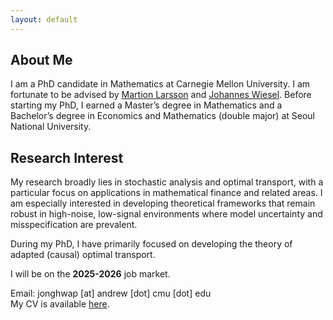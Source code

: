 ```yaml
---
layout: default
---
```


## About Me

I am a PhD candidate in Mathematics at Carnegie Mellon University. I am fortunate to be advised by [Martion Larsson](https://sites.google.com/view/martin-larsson) and [Johannes Wiesel](https://sites.google.com/view/johannes-wiesel). Before starting my PhD, I earned a Master’s degree in Mathematics and a Bachelor’s degree in Economics and Mathematics (double major) at Seoul National University.

## Research Interest

My research broadly lies in stochastic analysis and optimal transport, with a particular focus on applications in mathematical finance and related areas. I am especially interested in developing theoretical frameworks that remain robust in high-noise, low-signal environments where model uncertainty and misspecification are prevalent. 

During my PhD, I have primarily focused on developing the theory of adapted (causal) optimal transport. 

I will be on the **2025-2026** job market.

Email: jonghwap [at] andrew [dot] cmu [dot] edu  
My CV is available [here](./assets/files/CV_JonghwaPark.pdf).
